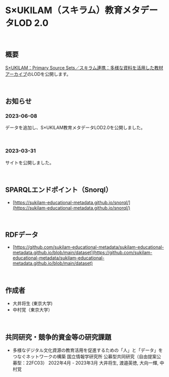 # S×UKILAM（スキラム）教育メタデータLOD 2.0

<br/>

## 概要

[S×UKILAM：Primary Source Sets／スキラム連携：多様な資料を活用した教材アーカイブ](https://adeac.jp/adeac-lab/top/SxUKILAM/index.html)のLODを公開します。

<br/>

## お知らせ

### 2023-06-08

データを追加し、S×UKILAM教育メタデータLOD2.0を公開しました。

<br/>

### 2023-03-31

サイトを公開しました。

<br/>

## SPARQLエンドポイント（Snorql）

- [https://sukilam-educational-metadata.github.io/snorql/](https://sukilam-educational-metadata.github.io/snorql/)

<br/>

## RDFデータ

- [https://github.com/sukilam-educational-metadata/sukilam-educational-metadata.github.io/blob/main/dataset](https://github.com/sukilam-educational-metadata/sukilam-educational-metadata.github.io/blob/main/dataset)

<br/>

## 作成者

- 大井将生 (東京大学)
- 中村覚（東京大学）

<!-- データセットに関する問い合わせは  までお問い合わせください。 -->

<br/>

## 共同研究・競争的資金等の研究課題

- 多様なデジタル文化資源の教育活用を促進するための「人」と「データ」を つなぐネットワークの構築 
国立情報学研究所 公募型共同研究（自由提案公募型：22FC03） 2022年4月 - 2023年3月
大井将生, 渡邉英徳, 大向一輝, 中村覚
